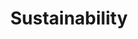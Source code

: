 ---
layout: page-comingsoon
title: Sustainability
lang: fr
prefix: fr/
permalink: /fr/durabilite/
sitemap:
  exclude: "yes"

title_text: "Ecoresponsabilité"
subtitle_text: ""
color_class: "colorblue"
img: ""

---